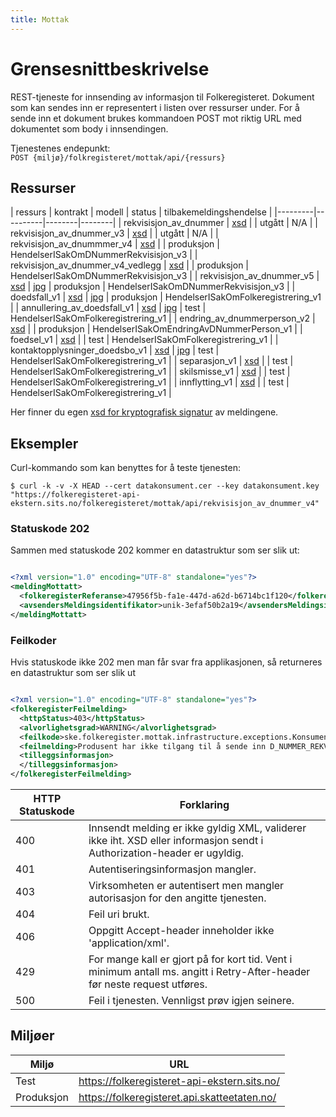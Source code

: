 ```yaml
---
title: Mottak
---
```


# Grensesnittbeskrivelse
REST-tjeneste for innsending av informasjon til Folkeregisteret. Dokument som kan sendes inn er representert i listen over ressurser under. For å sende inn et dokument brukes kommandoen POST mot riktig URL med dokumentet som body i innsendingen.

Tjenestenes endepunkt: <br>
`POST {miljø}/folkregisteret/mottak/api/{ressurs}`

## Ressurser
| ressurs | kontrakt | modell | status | tilbakemeldingshendelse |
|---------|----------|--------|--------|
| rekvisisjon_av_dnummer            | [xsd](../kontrakter/RekvisisjonAvDNummer_1.0.xsd)                    | | utgått     | N/A |
| rekvisisjon_av_dnummer_v3         | [xsd](../kontrakter/RekvisisjonAvDNummer_3.0.xsd)                    | | utgått     | N/A |
| rekvisisjon_av_dnummmer_v4        | [xsd](../kontrakter/RekvisisjonAvDNummer_4.0.xsd)                    | | produksjon | HendelserISakOmDNummerRekvisisjon_v3 |
| rekvisisjon_av_dnummer_v4_vedlegg | [xsd](../kontrakter/RekvisisjonAvDNummer_4.0.xsd)                    | | produksjon | HendelserISakOmDNummerRekvisisjon_v3 |
| rekvisisjon_av_dnummer_v5         | [xsd](../kontrakter/RekvisisjonAvDNummer_5.0.xsd)                    | [jpg](../modeller/18_5_5a00172_1499854129681_964831_36130.jpg) | produksjon | HendelserISakOmDNummerRekvisisjon_v3 |
| doedsfall_v1                      | [xsd](../kontrakter/MeldingOmDoedsfall_v1.0.xsd)                     | [jpg](../modeller/18_2_5a00172_1478705212213_605344_40147.jpg) | produksjon | HendelserISakOmFolkeregistrering_v1 |
| annullering_av_doedsfall_v1       | [xsd](../kontrakter/MeldingOmAnnulleringAvDoedsfall_v1.0.xsd)        | [jpg](../modeller/18_5_5a00172_1510835122836_980002_57088.jpg) | test | HendelserISakOmFolkeregistrering_v1 |
| endring_av_dnummerperson_v2       | [xsd](../kontrakter/MeldingOmEndringAvPersonMedDNummer_v2.0.xsd)     | | produksjon | HendelserISakOmEndringAvDNummerPerson_v1 |
| foedsel_v1                        | [xsd](../kontrakter/Foedselsmelding_1.0.xsd)                         | | test | HendelserISakOmFolkeregistrering_v1 |
| kontaktopplysninger_doedsbo_v1    | [xsd](../kontrakter/MeldingOmKontaktopplysningerForDoedsbo_v1.0.xsd) | [jpg](../modeller/18_2_5a00172_1485934541192_972218_55110.jpg) | test | HendelserISakOmFolkeregistrering_v1 |
| separasjon_v1                     | [xsd](../kontrakter/MeldingOmSeparasjon_v1.0.xsd)                    | | test | HendelserISakOmFolkeregistrering_v1 |
| skilsmisse_v1                     | [xsd](../kontrakter/MeldingOmSkilsmisse_v1.0.xsd)                    | | test | HendelserISakOmFolkeregistrering_v1 |
| innflytting_v1                    | [xsd](../kontrakter/MeldingOmInnflytting_v1.0.xsd)                   | | test | HendelserISakOmFolkeregistrering_v1 |


Her finner du egen  [xsd for kryptografisk signatur](../kontrakter/DigitalSignatur.xsd) av meldingene.

## Eksempler

Curl-kommando som kan benyttes for å teste tjenesten:

`$ curl -k -v -X HEAD --cert datakonsument.cer --key datakonsument.key "https://folkeregisteret-api-ekstern.sits.no/folkeregisteret/mottak/api/rekvisisjon_av_dnummer_v4"`

### Statuskode 202
Sammen med statuskode 202 kommer en datastruktur som ser slik ut:

```xml

<?xml version="1.0" encoding="UTF-8" standalone="yes"?>
<meldingMottatt>
  <folkeregisterReferanse>47956f5b-fa1e-447d-a62d-b6714bc1f120</folkeregisterReferanse>
  <avsendersMeldingsidentifikator>unik-3efaf50b2a19</avsendersMeldingsidentifikator>
</meldingMottatt>
```
### Feilkoder
Hvis statuskode ikke 202 men man får svar fra applikasjonen, så returneres en datastruktur som ser slik ut

```xml

<?xml version="1.0" encoding="UTF-8" standalone="yes"?>
<folkeregisterFeilmelding>
  <httpStatus>403</httpStatus>
  <alvorlighetsgrad>WARNING</alvorlighetsgrad>
  <feilkode>ske.folkeregister.mottak.infrastructure.exceptions.KonsumentManglerTilgangException</feilkode>
  <feilmelding>Produsent har ikke tilgang til å sende inn D_NUMMER_REKVISISJON_V4</feilmelding>
  <tilleggsinformasjon>
  </tilleggsinformasjon>
</folkeregisterFeilmelding>
```

| HTTP Statuskode |  Forklaring |
|----------|-------|
| 400 | Innsendt melding er ikke gyldig XML, validerer ikke iht. XSD eller informasjon sendt i Authorization-header er ugyldig. |
| 401 | Autentiseringsinformasjon mangler. |
| 403 | Virksomheten er autentisert men mangler autorisasjon for den angitte tjenesten. |
| 404 | Feil uri brukt. |
| 406 | Oppgitt Accept-header inneholder ikke 'application/xml'.|
| 429 | For mange kall er gjort på for kort tid. Vent i minimum antall ms. angitt i Retry-After-header før neste request utføres. |
| 500 | Feil i tjenesten. Vennligst prøv igjen seinere. |

## Miljøer

| Miljø | URL | 
|-------|-----|
| Test| https://folkeregisteret-api-ekstern.sits.no/ | 
| Produksjon | https://folkeregisteret.api.skatteetaten.no/ |  
